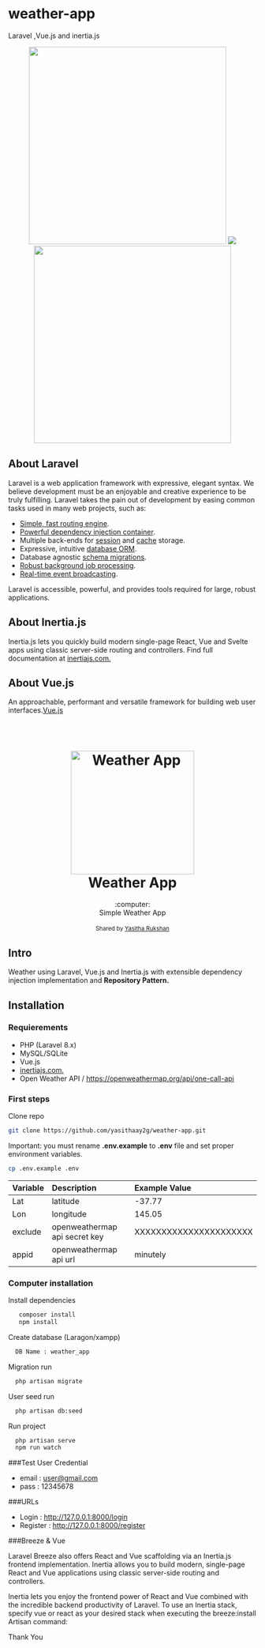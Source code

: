 # weather-app
Laravel ,Vue.js and inertia.js 



<p align="center"><a href="https://laravel.com" target="_blank">
    <img src="https://raw.githubusercontent.com/laravel/art/master/logo-lockup/5%20SVG/2%20CMYK/1%20Full%20Color/laravel-logolockup-cmyk-red.svg" width="400"></a>  
  <a href="https://vuejs.org/" target="_blank"><img src="https://avatars.githubusercontent.com/u/6128107?s=200&v=4 width="400"></a> 
        <a href="https://inertiajs.com/" target="_blank"><img src="https://raw.githubusercontent.com/inertiajs/inertia/master/.github/LOGO.png" width="400"></a>  
</p>



## About Laravel

Laravel is a web application framework with expressive, elegant syntax. We believe development must be an enjoyable and creative experience to be truly fulfilling. Laravel takes the pain out of development by easing common tasks used in many web projects, such as:

- [Simple, fast routing engine](https://laravel.com/docs/routing).
- [Powerful dependency injection container](https://laravel.com/docs/container).
- Multiple back-ends for [session](https://laravel.com/docs/session) and [cache](https://laravel.com/docs/cache) storage.
- Expressive, intuitive [database ORM](https://laravel.com/docs/eloquent).
- Database agnostic [schema migrations](https://laravel.com/docs/migrations).
- [Robust background job processing](https://laravel.com/docs/queues).
- [Real-time event broadcasting](https://laravel.com/docs/broadcasting).

Laravel is accessible, powerful, and provides tools required for large, robust applications.

## About Inertia.js  
Inertia.js lets you quickly build modern single-page React, Vue and Svelte apps using classic server-side routing and controllers. Find full documentation at   <a href="https://inertiajs.com/" target="_blank">inertiajs.com.</a>
 
      
## About Vue.js  
An approachable, performant and versatile framework for building web user interfaces.<a href="https://vuejs.org/" target="_blank">Vue.js</a>
      
      
      
<h1 align="center">
  <br>
  <a href="https://github.com/yasithaay2g">
  <img src="https://camo.githubusercontent.com/3ffeeb909e0da9579263d2243605cc7b1fecff9fb3f686bffb7dc002c39120d7/68747470733a2f2f692e696d6775722e636f6d2f3141324834376c2e706e67" alt="Weather App" width="250">
  </a>
  <br>
  Weather App
  <br>
</h1>
<div align="center">
  :computer:
</div>
<div align="center">
  Simple Weather App
</div>

<br />

<div align="center">
  <sub>Shared by
  <a href="https://github.com/yasithaay2g">
  Yasitha Rukshan
  </a>
</div>


## Intro
 Weather  using Laravel, Vue.js and Inertia.js with extensible dependency injection implementation and <b>Repository Pattern.</b>


## Installation

### Requierements
- PHP (Laravel 8.x)
- MySQL/SQLite
- Vue.js
- <a href="https://inertiajs.com/" target="_blank">inertiajs.com.</a>
- Open Weather API / https://openweathermap.org/api/one-call-api


### First steps
Clone repo
 ```bash
git clone https://github.com/yasithaay2g/weather-app.git
```
 
 Important: you must rename **.env.example** to **.env** file and set proper environment variables.
  ```bash
cp .env.example .env
 ```  
 
 | Variable |  Description | Example Value |
 |:----|:-------------|:-----|
 | Lat | latitude | -37.77|
 | Lon | longitude | 145.05 |
 | exclude | openweathermap api secret key | XXXXXXXXXXXXXXXXXXXXXX |
 | appid | openweathermap api url | minutely |
 
 


### Computer installation
 
 Install dependencies
 ```bash
    composer install
    npm install
 ```
 Create database (Laragon/xampp)
  ```bash
    DB Name : weather_app
 ```
 Migration run
  ```bash
    php artisan migrate
 ```
  User seed  run
  ```bash
    php artisan db:seed
 ```
  Run project 
  ```bash
    php artisan serve
    npm run watch
 ```
###Test User Credential

- email : user@gmail.com
- pass : 12345678

###URLs
      
- Login : http://127.0.0.1:8000/login
- Register : http://127.0.0.1:8000/register

      
      
      
 ###Breeze & Vue
      
      
Laravel Breeze also offers React and Vue scaffolding via an Inertia.js frontend implementation. Inertia allows you to build modern, single-page React and Vue applications using classic server-side routing and controllers.

Inertia lets you enjoy the frontend power of React and Vue combined with the incredible backend productivity of Laravel. To use an Inertia stack, specify vue or react as your desired stack when executing the breeze:install Artisan command:   
      
      
      
 Thank You










